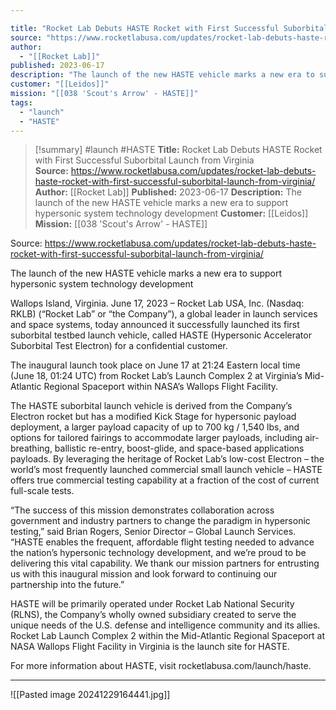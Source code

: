 ```yaml
---

title: "Rocket Lab Debuts HASTE Rocket with First Successful Suborbital Launch from Virginia  "
source: "https://www.rocketlabusa.com/updates/rocket-lab-debuts-haste-rocket-with-first-successful-suborbital-launch-from-virginia/"
author:
  - "[[Rocket Lab]]"
published: 2023-06-17
description: "The launch of the new HASTE vehicle marks a new era to support hypersonic system technology development"
customer: "[[Leidos]]"
mission: "[[038 'Scout's Arrow' - HASTE]]"
tags:
  - "launch"
  - "HASTE"
---
```

>[!summary]
#launch #HASTE
**Title:** Rocket Lab Debuts HASTE Rocket with First Successful Suborbital Launch from Virginia  
**Source:** https://www.rocketlabusa.com/updates/rocket-lab-debuts-haste-rocket-with-first-successful-suborbital-launch-from-virginia/
**Author:** [[Rocket Lab]]
**Published:** 2023-06-17
**Description:** The launch of the new HASTE vehicle marks a new era to support hypersonic system technology development
**Customer:** [[Leidos]]
**Mission:** [[038 'Scout's Arrow' - HASTE]]

Source: https://www.rocketlabusa.com/updates/rocket-lab-debuts-haste-rocket-with-first-successful-suborbital-launch-from-virginia/

The launch of the new HASTE vehicle marks a new era to support hypersonic system technology development

 Wallops Island, Virginia. June 17, 2023 – Rocket Lab USA, Inc. (Nasdaq: RKLB) (“Rocket Lab” or “the Company”), a global leader in launch services and space systems, today announced it successfully launched its first suborbital testbed launch vehicle, called HASTE (Hypersonic Accelerator Suborbital Test Electron) for a confidential customer.

 The inaugural launch took place on June 17 at 21:24 Eastern local time (June 18, 01:24 UTC) from Rocket Lab’s Launch Complex 2 at Virginia’s Mid-Atlantic Regional Spaceport within NASA’s Wallops Flight Facility.

 The HASTE suborbital launch vehicle is derived from the Company’s Electron rocket but has a modified Kick Stage for hypersonic payload deployment, a larger payload capacity of up to 700 kg / 1,540 lbs, and options for tailored fairings to accommodate larger payloads, including air-breathing, ballistic re-entry, boost-glide, and space-based applications payloads. By leveraging the heritage of Rocket Lab’s low-cost Electron – the world’s most frequently launched commercial small launch vehicle – HASTE offers true commercial testing capability at a fraction of the cost of current full-scale tests.

“The success of this mission demonstrates collaboration across government and industry partners to change the paradigm in hypersonic testing,” said Brian Rogers, Senior Director – Global Launch Services. “HASTE enables the frequent, affordable flight testing needed to advance the nation’s hypersonic technology development, and we’re proud to be delivering this vital capability. We thank our mission partners for entrusting us with this inaugural mission and look forward to continuing our partnership into the future.”

HASTE will be primarily operated under Rocket Lab National Security (RLNS), the Company’s wholly owned subsidiary created to serve the unique needs of the U.S. defense and intelligence community and its allies. Rocket Lab Launch Complex 2 within the Mid-Atlantic Regional Spaceport at NASA Wallops Flight Facility in Virginia is the launch site for HASTE.

For more information about HASTE, visit rocketlabusa.com/launch/haste.

---

![[Pasted image 20241229164441.jpg]]